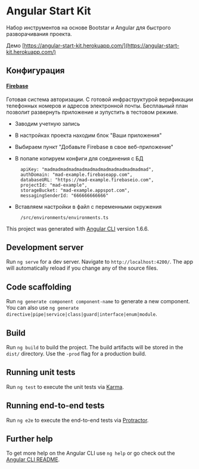 # Angular Start Kit
Набор инструментов на основе Bootstar и Angular для быстрого разворачивания проекта.

Демо [https://angular-start-kit.herokuapp.com/](https://angular-start-kit.herokuapp.com/)



## Конфигурация

#### [Firebase](https://firebase.google.com/)
Готовая система авторизации. С готовой инфраструктурой верификации телефонных номеров и адресов электронной почты.
Бесплаьный план позволит развернуть приложение и зупустить в тестовом режиме.

- Заводим учетную запись
- В настройках проекта находим блок "Ваши приложения"
- Выбираем пункт "Добавьте Firebase в свое веб-приложение"
- В попапе копируем конфиги для соединения с БД

  ```
    apiKey: "madmadmadmadmadmadmadmadmadmadmadmadmad",
    authDomain: "mad-example.firebaseapp.com",
    databaseURL: "https://mad-example.firebaseio.com",
    projectId: "mad-example",
    storageBucket: "mad-example.appspot.com",
    messagingSenderId: "666666666666"
  ```

- Вставляем настройки в файл с переменными окружения

  ```
    /src/environments/environments.ts
  ```

This project was generated with [Angular CLI](https://github.com/angular/angular-cli) version 1.6.6.

## Development server

Run `ng serve` for a dev server. Navigate to `http://localhost:4200/`. The app will automatically reload if you change any of the source files.

## Code scaffolding

Run `ng generate component component-name` to generate a new component. You can also use `ng generate directive|pipe|service|class|guard|interface|enum|module`.

## Build

Run `ng build` to build the project. The build artifacts will be stored in the `dist/` directory. Use the `-prod` flag for a production build.

## Running unit tests

Run `ng test` to execute the unit tests via [Karma](https://karma-runner.github.io).

## Running end-to-end tests

Run `ng e2e` to execute the end-to-end tests via [Protractor](http://www.protractortest.org/).

## Further help

To get more help on the Angular CLI use `ng help` or go check out the [Angular CLI README](https://github.com/angular/angular-cli/blob/master/README.md).

